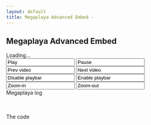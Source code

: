 ```yaml
---
layout: default
title: Megaplaya Advanced Embed -
---
```



## Megaplaya Advanced Embed

<script type="text/javascript">
  $(document).ready(
    function() {
      $('#vhx_megaplaya').flash({
        swf: 'http://vhx.tv/embed/megaplaya.swf',
        width: 850,
        allowFullScreen: true,
        allowScriptAccess: "always",
        height: 480
      });
    }
  );

  // Megaplaya calls this function when it's ready
  var megaplaya = false;
  function megaplaya_loaded()
  {
    megaplaya = $('#vhx_megaplaya').children()[0];

    megaplaya_addListeners();

    load_videos();
  }

  function megaplaya_call(method)
  {
    // "pause" => megaplaya.api_pause();
    (megaplaya["api_" + method])();
  }

  function megaplaya_addListeners()
  {
    var events = ['onVideoFinish', 'onVideoLoad', 'onError', 'onPause', 'onPlay', 'onFullscreen', 'onPlaybarShow', 'onPlaybarHide', 'onKeyboardDown'];

    // Loop through and add in call the callback methods. Flash will automatically call megaplaya_callback
    $.each(events, function(index, value) {
      megaplaya.api_addListener(value, "function() { megaplaya_callback('" + value + "', arguments); }")
    });
  }

  function megaplaya_callback(event_name, args)
  {
    var pretty_args = '';

    pretty_args += args[0] || ''
    if (args[1]) pretty_args += ', ' + (args[1] || '')
    if (args[2]) pretty_args += ', ' + (args[2] || '')

    $('#megaplaya_log')[0].innerHTML = event_name + "(" + pretty_args + ")<br />" + $('#megaplaya_log')[0].innerHTML;
  }

  function load_videos()
  {
    $.ajax({
      type: "GET",
      url: "http://vimeo.com/api/v2/vhx/videos.json",
      dataType: "jsonp",
      success: function(videos, status, ajax) {
        if (videos) {
          megaplaya.api_playQueue(videos);
        }
      }
     });
  }
</script>

<div id="vhx_megaplaya">Loading...</div>
<div id="controls">
  <input class="btn" onclick="megaplaya_call('playVideo')" value="Play" />
  <input class="btn" onclick="megaplaya_call('pauseVideo')" value="Pause" />
  <input class="btn" onclick="megaplaya_call('prevVideo')" value="Prev video" />
  <input class="btn" onclick="megaplaya_call('nextVideo')" value="Next video" />
  <input class="btn" onclick="megaplaya_call('disablePlaybar')" value="Disable playbar" />
  <input class="btn" onclick="megaplaya_call('enablePlaybar')" value="Enable playbar" />
  <input class="btn" onclick="megaplaya_call('zoomify')" value="Zoom-in" />
  <input class="btn" onclick="megaplaya_call('unzoomify')" value="Zoom-out" />
</div>
<div class="clear"></div>
Megaplaya log
<div id="megaplaya_log">
  &nbsp;
</div>
<div class="clear">
  &nbsp;
</div>

The code
<div class="gist">
  <script src="https://gist.github.com/1217547.js?file=megaplaya-advanced-embed.html"></script>
</div>
